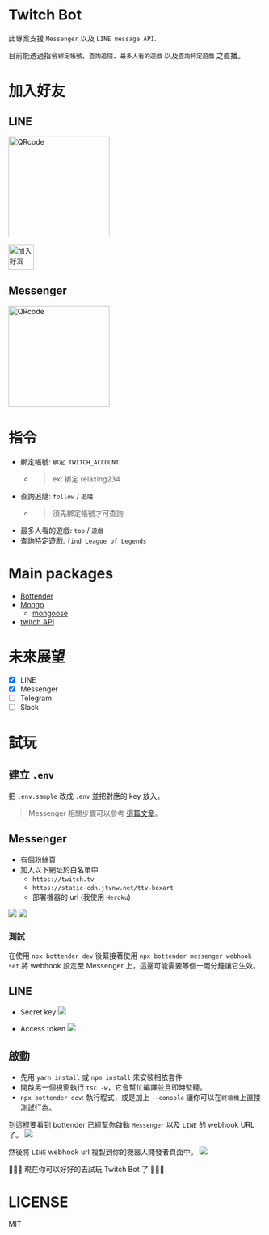 # Twitch Bot

此專案支援 `Messenger` 以及 `LINE message API`.

目前能透過指令`綁定帳號`、`查詢追隨`、`最多人看的遊戲` 以及`查詢特定遊戲` 之直播。

# 加入好友

## LINE

<img height="200" border="0" alt="QRcode" src="https://i.imgur.com/kRcEhBN.png">

<a href="https://line.me/R/ti/p/%40eae1476b"><img height="50" border="0" alt="加入好友" src="https://scdn.line-apps.com/n/line_add_friends/btn/zh-Hant.png"></a>

## Messenger

<img height="200" border="0" alt="QRcode" src="https://i.imgur.com/93yxeiy.png">

# 指令

- 綁定帳號: `綁定 TWITCH_ACCOUNT`
  - > ex: 綁定 relaxing234
- 查詢追隨: `follow` / `追隨`
  - > 須先綁定帳號才可查詢
- 最多人看的遊戲: `top` / `遊戲`
- 查詢特定遊戲: `find League of Legends`

# Main packages

- [Bottender](https://github.com/Yoctol/bottender)
- [Mongo](https://www.mongodb.com/)
  - [mongoose](https://mongoosejs.com/)
- [twitch API](https://d-fischer.github.io/twitch/docs/basic-usage/getting-started.html)

# 未來展望

- [x] LINE
- [x] Messenger
- [ ] Telegram
- [ ] Slack

# 試玩

## 建立 `.env`

把 `.env.sample` 改成 `.env` 並把對應的 key 放入。

> Messenger 相關步驟可以參考 [這篇文章](https://ithelp.ithome.com.tw/articles/10218682)。

## Messenger

- 有個粉絲頁
- 加入以下網址於白名單中
  - `https://twitch.tv`
  - `https://static-cdn.jtvnw.net/ttv-boxart`
  - 部署機器的 url (我使用 `Heroku`)

![](https://i.imgur.com/dtj3zKO.png)
![](https://i.imgur.com/KEtSop6.png)

### 測試

在使用 `npx bottender dev` 後緊接著使用 `npx bottender messenger webhook set` 將 webhook 設定至 Messenger 上，這邊可能需要等個一兩分鐘讓它生效。

## LINE

- Secret key
  ![](https://i.imgur.com/mwLCBIe.png)

- Access token
  ![](https://i.imgur.com/7hVHm3c.png)

## 啟動

- 先用 `yarn install` 或 `npm install` 來安裝相依套件
- 開啟另一個視窗執行 `tsc -w`，它會幫忙編譯並且即時監聽。
- `npx bottender dev`: 執行程式，或是加上 `--console` 讓你可以在`終端機`上直接測試行為。

到這裡要看到 bottender 已經幫你啟動 `Messenger` 以及 `LINE` 的 webhook URL 了。
![](https://i.imgur.com/p3z2fCp.png)

然後將 `LINE` webhook url 複製到你的機器人開發者頁面中。
![](https://i.imgur.com/KEpPgxK.png)

👾👾👾 現在你可以好好的去試玩 Twitch Bot 了 🎉🎉🎉

# LICENSE

MIT
